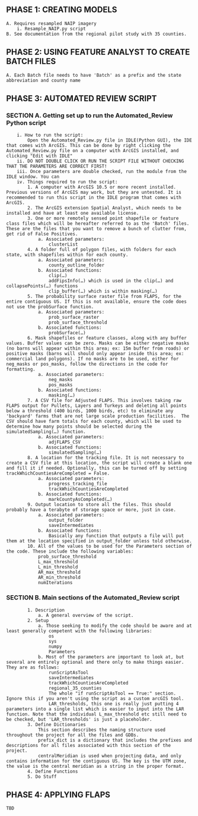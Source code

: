 ## PHASE 1: CREATING MODELS 
    A. Requires resampled NAIP imagery 
        i. Resample_NAIP.py script 
    B. See documentation from the regional pilot study with 35 counties.
    
    
## PHASE 2: USING FEATURE ANALYST TO CREATE BATCH FILES 
    A. Each Batch file needs to have 'Batch' as a prefix and the state abbreviation and county name
    
    
## PHASE 3: AUTOMATED REVIEW SCRIPT
###    SECTION A. Getting set up to run the Automated_Review Python script 
        i. How to run the script: 
            Open the Automated_Review.py file in IDLE(Python GUI), the IDE that comes with ArcGIS. This can be done by right clicking the Automated_Review.py file on a computer with ArcGIS installed, and clicking "Edit with IDLE" 
        ii. DO NOT DOUBLE CLICK OR RUN THE SCRIPT FILE WITHOUT CHECKING THAT THE PARAMETERS ARE CORRECT FIRST! 
        iii. Once parameters are double checked, run the module from the IDLE window. You can  
        iv. Things required to run the script: 
            1. A computer with ArcGIS 10.5 or more recent installed. Previous versions of ArcGIS may work, but they are untested. It is recommended to run this script in the IDLE program that comes with ArcGIS. 
            2. The ArcGIS extension Spatial Analyst, which needs to be installed and have at least one available license. 
            3. One or more remotely sensed point shapefile or feature class files which will be hereafter referred to as the 'Batch' files. These are the files that you want to remove a bunch of clutter from, get rid of False Positives. 
                a. Associated parameters: 
                    clusterList 
            4. A folder full of polygon files, with folders for each state, with shapefiles within for each county. 
                a. Associated parameters: 
                    county_outline_folder 
                b. Associated functions: 
                    clip(…) 
                    addFipsInfo(…) which is used in the clip(…) and  collapsePoints(…) functions 
                    clip_buffer(…) which is within masking(…) 
            5. The probability surface raster file from FLAPS, for the entire contiguous US. If this is not available, ensure the code does not use the probSurface function.  
                a. Associated parameters: 
                    prob_surface_raster 
                    prob_surface_threshold 
                b. Associated functions: 
                    probSurface(…) 
            6. Mask shapefiles or feature classes, along with any buffer values. Buffer values can be zero. Masks can be either negative masks (no barns will appear within this area; ex: 15m buffer from roads) or positive masks (barns will should only appear inside this area; ex: commercial land polygons). If no masks are to be used, either for neg_masks or pos_masks, follow the directions in the code for formatting. 
                a. Associated parameters: 
                    neg_masks
                    pos_masks 
                b. Associated functions: 
                    masking(…) 
            7. A CSV file for Adjusted FLAPS. This involves taking raw FLAPS output for Pullets, Layers and Turkeys and deleting all points below a threshold (400 birds, 1000 birds, etc) to eliminate any 'backyard' farms that are not large scale production facilities.  The CSV should have farm totals for each county, which will be used to determine how many points should be selected during the simulatedSampling(…) function. 
                a. Associated parameters: 
                    adjFLAPS_CSV 
                b. Associated functions: 
                    simulatedSampling(…) 
            8. A location for the tracking file. It is not necessary to create a CSV file at this location, the script will create a blank one and fill it if needed. Optionally, this can be turned off by setting trackWhichCountiesAreCompleted = False.
                a. Associated parameters: 
                    progress_tracking_file 
                    trackWhichCountiesAreCompleted 
                b. Associated functions: 
                    markCountyAsCompleted(…) 
            9. Output location to store all the files. This should probably have a terabyte of storage space or more, just in case. 
                a. Associated parameters: 
                    output_folder 
                    saveIntermediates 
                b. Associated functions: 
                    Basically any function that outputs a file will put them at the location specified in output_folder unless told otherwise. 
            10. All of the values to be used for the Parameters section of the code. These include the following variables:  
                prob_surface_threshold 
                L_max_threshold 
                L_min_threshold 
                AR_max_threshold 
                AR_min_threshold 
                numIterations 
                
 ###       SECTION B. Main sections of the Automated_Review script 
            1. Description 
                a. A general overview of the script. 
            2. Setup 
                a. Those seeking to modify the code should be aware and at least generally competent with the following libraries: 
                    os 
                    sys 
                    numpy 
                    Parameters 
                b. Most of the parameters are important to look at, but several are entirely optional and there only to make things easier. They are as follows: 
                    runScriptAsTool 
                    saveIntermediates 
                    trackWhichCountiesAreCompleted 
                    regional_35_counties 
                    The whole "if runScriptAsTool == True:" section. Ignore this if you aren't using the script as a custom arcGIS tool. 
                    LAR_thresholds, this one is really just putting 4 parameters into a single list which is easier to input into the LAR function. Note that the individual L_max_threshold etc still need to be checked, but 'LAR_thresholds' is just a placeholder.
            3. Define Dictionaries 
                This section describes the naming structure used throughout the project for all the files and GDBs. 
                prefix_dict is a dictionary that includes the prefixes and descriptions for all files associated with this section of the project.  
                centralMeridian is used when projecting data, and only contains information for the contiguous US. The key is the UTM zone, the value is the central meridian as a string in the proper format. 
            4. Define Functions 
            5. Do Stuff 

## PHASE 4: APPLYING FLAPS
    TBD
